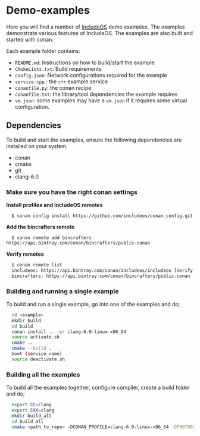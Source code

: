 # Demo-examples

Here you will find a number of [IncludeOS](https://github.com/includeos/IncludeOS) demo examples.
The examples demonstrate various features of IncludeOS. The examples
are also built and started with conan.

Each example folder contains:
- `README.md`: Instructions on how to build/start the example
- `CMakeLists.txt`: Build requirements
- `config.json`: Network configurations required for the example
- `service.cpp` : the `c++` example service
- `conanfile.py`: the conan recipe
- `conanfile.txt`: the library/tool dependencies the example requires
- `vm.json`: some examples may have a `vm.json` if it requires some virtual configuration.


## Dependencies
To build and start the examples, ensure the following dependencies are installed on your system.
 - conan
 - cmake
 - git
 - clang-6.0

### Make sure you have the right conan settings

__Install profiles and IncludeOS remotes__

```
  $ conan config install https://github.com/includeos/conan_config.git
```

__Add the bincrafters remote__

```
  $ conan remote add bincrafters https://api.bintray.com/conan/bincrafters/public-conan
```

__Verify remotes__

```bash
  $ conan remote list
  includeos: https://api.bintray.com/conan/includeos/includeos [Verify SSL: True]
  bincrafters: https://api.bintray.com/conan/bincrafters/public-conan [Verify SSL: True]
```

### Building and running a single example
To build and run a single example, go into one of the examples and do;

```bash
  cd <example>
  mkdir build
  cd build
  conan install .. -pr clang-6.0-linux-x86_64
  source activate.sh
  cmake ..
  cmake --build .
  boot (service_name)
  source deactivate.sh
```

### Building all the examples

To build all the examples together, configure compiler, create a build folder and do;

```bash
  export CC=clang
  export CXX=clang
  mkdir build_all
  cd build_all
  cmake <path_to_repo> -DCONAN_PROFILE=clang-6.0-linux-x86_64 -DPROTOBUF=ON
```
